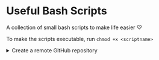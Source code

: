 # Useful Bash Scripts

A collection of small bash scripts to make life easier ♡

To make the scripts executable, run ```chmod +x <scriptname>```

<details>
<summary>Create a remote GitHub repository</summary>
<br>
Create a new repository on GitHub from your command line. The script will automatically get your username from the local git config, all you need to add is the name of the new repository and your <a href="https://github.com/settings/tokens">personal access token</a> for authentication.
</details>
